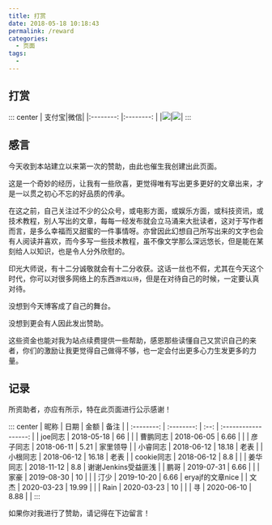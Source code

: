 ```yaml
---
title: 打赏
date: 2018-05-18 10:18:43
permalink: /reward
categories:
  - 页面
tags:
  - 
---
```


## 打赏

::: center
| 支付宝|微信|
|:--------: |:--------: |
|![](http://t.eryajf.net/imgs/2021/11/a7f03d52026f7caf.png)|![](http://t.eryajf.net/imgs/2021/11/b9244fe6d0d4cf46.png)|
:::

## 感言

今天收到本站建立以来第一次的赞助，由此也催生我创建出此页面。

这是一个奇妙的经历，让我有一些欣喜，更觉得唯有写出更多更好的文章出来，才是一以贯之初心不忘的好品质的传承。

在这之前，自己关注过不少的公众号，或电影方面，或娱乐方面，或科技资讯，或技术教程，别人写出的文章，每每一经发布就会立马涌来大批读者，这对于写作者而言，是多么幸福而又甜蜜的一件事情呀。亦曾因此幻想自己所写出来的文字也会有人阅读并喜欢，而今多写一些技术教程，虽不像文学那么深远悠长，但是能在某刻给人以知识，也是令人分外欣慰的。

印光大师说，有十二分诚敬就会有十二分收获。这话一丝也不假，尤其在今天这个时代，你可以对很多网络上的东西`游戏以待`，但是在对待自己的时候，一定要认真对待。

没想到今天博客成了自己的舞台。

没想到更会有人因此发出赞助。

这些资金也能对我为站点续费提供一些帮助，感恩那些读懂自己又赏识自己的来者，你们的激励让我更觉得自己做得不够，也一定会付出更多心力生发更多的力量。


## 记录

所资助者，亦应有所示，特在此页面进行公示感谢！

::: center
|    昵称    |    日期    | 金额 |         备注         |
| :--------: | :--------: | :--: | :------------------: |
|    joe同志     | 2018-05-18 |  66   |               |
|    曹鹏同志     | 2018-06-05 |  6.66   |               |
|    彦子同志     | 2018-06-11 |  5.21   |  家里领导             |
|    小睿同志     | 2018-06-12 |  18.18   |  老表             |
|    小根同志     | 2018-06-12 |  16.18   |  老表             |
|    cookie同志     | 2018-06-12 |  8.8   |               |
|    姜华同志     | 2018-11-12 |  8.8   |  谢谢Jenkins受益匪浅             |
|    鹏哥     | 2019-07-31 |  6.66   |               |
|    家豪     | 2019-08-30 |  10   |               |
|    汀少     | 2019-10-20 |  6.66   |  eryajf的文章nice             |
|    文杰     | 2020-03-23 |  19.99   |               |
|    Rain     | 2020-03-23 |  10   |               |
|    寻     | 2020-06-10 |  8.88   |               |
:::

如果你对我进行了赞助，请记得在下边留言！   